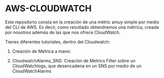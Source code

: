 # AWS-CLOUDWATCH
Este repositorio consta en la creación de una métric amuy simple por medio del CLI de AWS. Es decir, como resutlado obtendremos una métrica, creada por nosotros además de las que nos ofrece CloudWatch.


Tienes diferentes tutoriales, dentro del Cloudwatch: 

1. Creación de Metrica a mano: 

2. CloudwatchAlarms_SNS: Creación de Metrics Filter sobre un CloudWatchlogs, que desencadena en un SNS por medio de un CloudWatchAlarms
